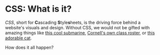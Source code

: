 # CSS: What is it?
*CSS*, short for **C**ascading **S**tyle**s**heets, is the driving force
behind a website's visuals and design. Without CSS, we would not be gifted
with amazing things like [this cool submarine](https://codepen.io/ajerez/pen/EaEEOW),
[Cornell's own class roster](http://classes.cornell.edu), or [this adorable cat](https://codepen.io/bysusanlin/pen/epxBOV).

How does it all happen?